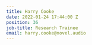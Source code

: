 ```yaml
---
title: Harry Cooke
date: 2022-01-24 17:44:00 Z
position: 36
job-title: Research Trainee
email: harry.cooke@novel.audio
---
```


